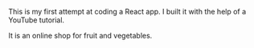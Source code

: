 This is my first attempt at coding a React app. I built it with the help of a YouTube tutorial. 

It is an online shop for fruit and vegetables.  
